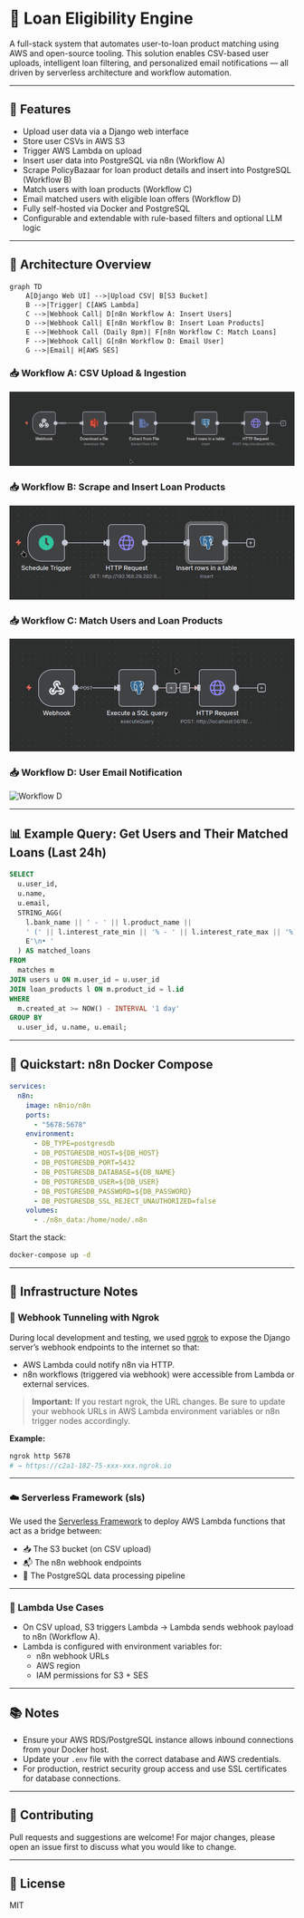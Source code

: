 # 🏦 Loan Eligibility Engine

A full-stack system that automates user-to-loan product matching using AWS and open-source tooling. This solution enables CSV-based user uploads, intelligent loan filtering, and personalized email notifications — all driven by serverless architecture and workflow automation.

---

## 📌 Features

- Upload user data via a Django web interface
- Store user CSVs in AWS S3
- Trigger AWS Lambda on upload
- Insert user data into PostgreSQL via n8n (Workflow A)
- Scrape PolicyBazaar for loan product details and insert into PostgreSQL (Workflow B)
- Match users with loan products (Workflow C)
- Email matched users with eligible loan offers (Workflow D)
- Fully self-hosted via Docker and PostgreSQL
- Configurable and extendable with rule-based filters and optional LLM logic

---

## 🧱 Architecture Overview

```mermaid
graph TD
    A[Django Web UI] -->|Upload CSV| B[S3 Bucket]
    B -->|Trigger| C[AWS Lambda]
    C -->|Webhook Call| D[n8n Workflow A: Insert Users]
    D -->|Webhook Call| E[n8n Workflow B: Insert Loan Products]
    E -->|Webhook Call (Daily 8pm)| F[n8n Workflow C: Match Loans]
    F -->|Webhook Call| G[n8n Workflow D: Email User]
    G -->|Email| H[AWS SES]
```

### 📥 Workflow A: CSV Upload & Ingestion
![Workflow A](images/s3_to_postgres.png)

### 📥 Workflow B: Scrape and Insert Loan Products
![Workflow B](images/loan_products.png)

### 📥 Workflow C: Match Users and Loan Products
![Workflow C](images/loan_match.png)

### 📥 Workflow D: User Email Notification
![Workflow D](images/user_notification.png)

---

## 📊 Example Query: Get Users and Their Matched Loans (Last 24h)

```sql
SELECT
  u.user_id,
  u.name,
  u.email,
  STRING_AGG(
    l.bank_name || ' - ' || l.product_name || 
    ' (' || l.interest_rate_min || '% - ' || l.interest_rate_max || '%)',
    E'\n• '
  ) AS matched_loans
FROM
  matches m
JOIN users u ON m.user_id = u.user_id
JOIN loan_products l ON m.product_id = l.id
WHERE
  m.created_at >= NOW() - INTERVAL '1 day'
GROUP BY
  u.user_id, u.name, u.email;
```

---

## 🚀 Quickstart: n8n Docker Compose

```yaml
services:
  n8n:
    image: n8nio/n8n
    ports:
      - "5678:5678"
    environment:
      - DB_TYPE=postgresdb
      - DB_POSTGRESDB_HOST=${DB_HOST}
      - DB_POSTGRESDB_PORT=5432
      - DB_POSTGRESDB_DATABASE=${DB_NAME}
      - DB_POSTGRESDB_USER=${DB_USER}
      - DB_POSTGRESDB_PASSWORD=${DB_PASSWORD}
      - DB_POSTGRESDB_SSL_REJECT_UNAUTHORIZED=false
    volumes:
      - ./n8n_data:/home/node/.n8n
```

Start the stack:

```bash
docker-compose up -d
```

---

## 🔧 Infrastructure Notes

### 📡 Webhook Tunneling with Ngrok

During local development and testing, we used [ngrok](https://ngrok.com/) to expose the Django server’s webhook endpoints to the internet so that:

- AWS Lambda could notify n8n via HTTP.
- n8n workflows (triggered via webhook) were accessible from Lambda or external services.

> **Important:** If you restart ngrok, the URL changes. Be sure to update your webhook URLs in AWS Lambda environment variables or n8n trigger nodes accordingly.

**Example:**

```bash
ngrok http 5678
# → https://c2a1-182-75-xxx-xxx.ngrok.io
```

---

### ☁️ Serverless Framework (sls)

We used the [Serverless Framework](https://www.serverless.com/) to deploy AWS Lambda functions that act as a bridge between:

- 📥 The S3 bucket (on CSV upload)
- 📬 The n8n webhook endpoints
- 🧠 The PostgreSQL data processing pipeline

---

### 🔌 Lambda Use Cases

- On CSV upload, S3 triggers Lambda → Lambda sends webhook payload to n8n (Workflow A).
- Lambda is configured with environment variables for:
  - n8n webhook URLs
  - AWS region
  - IAM permissions for S3 + SES

---

## 📚 Notes
- Ensure your AWS RDS/PostgreSQL instance allows inbound connections from your Docker host.
- Update your `.env` file with the correct database and AWS credentials.
- For production, restrict security group access and use SSL certificates for database connections.

---

## 🤝 Contributing
Pull requests and suggestions are welcome! For major changes, please open an issue first to discuss what you would like to change.

---

## 📝 License
MIT